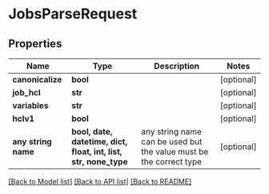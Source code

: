 # JobsParseRequest


## Properties
Name | Type | Description | Notes
------------ | ------------- | ------------- | -------------
**canonicalize** | **bool** |  | [optional] 
**job_hcl** | **str** |  | [optional] 
**variables** | **str** |  | [optional] 
**hclv1** | **bool** |  | [optional] 
**any string name** | **bool, date, datetime, dict, float, int, list, str, none_type** | any string name can be used but the value must be the correct type | [optional]

[[Back to Model list]](../README.md#documentation-for-models) [[Back to API list]](../README.md#documentation-for-api-endpoints) [[Back to README]](../README.md)


